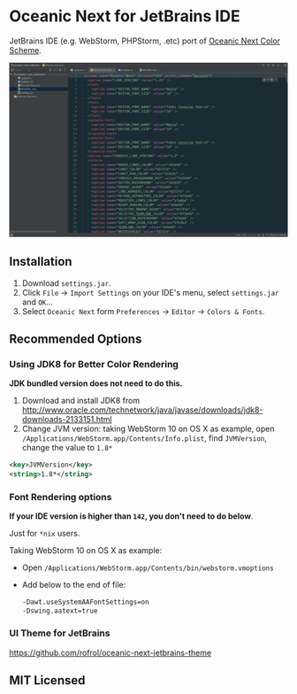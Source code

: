 # Oceanic Next for JetBrains IDE

JetBrains IDE (e.g. WebStorm, PHPStorm, .etc) port of [Oceanic Next Color Scheme](https://github.com/voronianski/oceanic-next-theme/).

![Oceanic Next for JetBrains IDE](oceanic-next-jetbrains.png)

## Installation

1. Download `settings.jar`.
2. Click `File` -> `Import Settings` on your IDE's menu, select `settings.jar` and `OK`...
3. Select `Oceanic Next` form `Preferences` -> `Editor` -> `Colors & Fonts`.

## Recommended Options

### Using JDK8 for Better Color Rendering

**JDK bundled version does not need to do this.**

1. Download and install JDK8 from http://www.oracle.com/technetwork/java/javase/downloads/jdk8-downloads-2133151.html
2. Change JVM version: taking WebStorm 10 on OS X as example, open `/Applications/WebStorm.app/Contents/Info.plist`, find `JVMVersion`, change the value to `1.8*`

  ```xml
  <key>JVMVersion</key>
  <string>1.8*</string>
  ```

### Font Rendering options

**If your IDE version is higher than `142`, you don't need to do below**.

Just for `*nix` users.

Taking WebStorm 10 on OS X as example:

- Open `/Applications/WebStorm.app/Contents/bin/webstorm.vmoptions`
- Add below to the end of file:

  ```
  -Dawt.useSystemAAFontSettings=on
  -Dswing.aatext=true
  ```

### UI Theme for JetBrains

https://github.com/rofrol/oceanic-next-jetbrains-theme

## MIT Licensed
